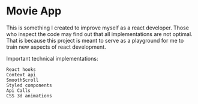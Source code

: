 # Movie App

This is something I created to improve myself as a react developer. Those who inspect the code may find out that all implementations are not optimal. That is because this project is meant to serve as a playground for me to train new aspects of react development.

Important technical implementations:

    React hooks
    Context api
    SmoothScroll
    Styled components
    Api Calls
    CSS 3d animations